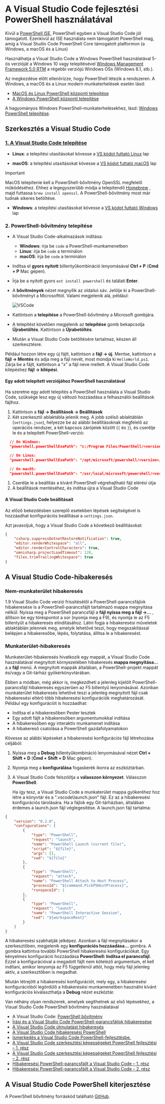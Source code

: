 # <a name="using-visual-studio-code-for-powershell-development"></a>A Visual Studio Code fejlesztési PowerShell használatával

Kívül a [PowerShell ISE][ise], PowerShell egyben a Visual Studio Code jól támogatott.
Ezenkívül az ISE használata nem támogatott PowerShell mag, amíg a Visual Studio Code PowerShell Core támogatott platformon (a Windows, a macOS és a Linux)

Használhatja a Visual Studio Code a Windows PowerShell használatával 5-ös verzióját a Windows 10 vagy telepítésével [Windows Management Framework 5.0 RTM](https://www.microsoft.com/en-us/download/details.aspx?id=50395) a régebbi verziójú Windows OSs (Windows 8.1, stb.).

Az megkezdése előtt ellenőrizze, hogy PowerShell létezik a rendszeren.
A Windows, a macOS és a Linux modern munkaterhelések esetén lásd:

- [MacOS és Linux PowerShell központi telepítése][install-pscore-linux]
- [A Windows PowerShell központi telepítése][install-pscore-windows]

A hagyományos Windows PowerShell-munkaterhelésekhez, lásd: [Windows PowerShell telepítése][install-winps].

## <a name="editing-with-visual-studio-code"></a>Szerkesztés a Visual Studio Code

### <a name="1-installing-visual-studio-codehttpscodevisualstudiocomdocssetupsetup-overview"></a>[1. A Visual Studio Code telepítése](https://code.visualstudio.com/Docs/setup/setup-overview)

- **Linux**: a telepítési utasításokat kövesse a [VS kódot futtató Linux](https://code.visualstudio.com/docs/setup/linux) lap

- **macOS**: a telepítési utasításokat kövesse a [VS kódot futtató macOS](https://code.visualstudio.com/docs/setup/mac) lap

> [!IMPORTANT]
> MacOS telepítenie kell a PowerShell-bővítmény OpenSSL megfelelő működéséhez.
> Ehhez a legegyszerűbb módja a telepítendő [Homebrew](http://brew.sh/) , majd futtassa `brew install openssl`.
> A PowerShell-bővítmény most már tudnak sikeres betöltése.

- **Windows**: a telepítési utasításokat kövesse a [VS kódot futtató Windows](https://code.visualstudio.com/docs/setup/windows) lap

### <a name="2-installing-powershell-extension"></a>2. PowerShell-bővítmény telepítése

- A Visual Studio Code-alkalmazások indítása:
    - **Windows**: írja be `code` a PowerShell-munkamenetben
    - **Linux**: írja be `code` a terminálon
    - **macOS**: írja be `code` a terminálon

- Indítsa el **gyors nyitott** billentyűkombináció lenyomásával **Ctrl + P** (**Cmd + P** Mac gépen).
- Írja be a nyitott gyors `ext install powershell` és találati **Enter**.
- A **bővítmények** nézet megnyílik az oldalsó sáv. Jelölje ki a PowerShell-bővítményt a Microsofttól.
  Valami megjelenik alá, például:

  ![VSCode](../../images/vscode.png)

- Kattintson a **telepítése** a PowerShell-bővítmény a Microsoft gombjára.
- A telepítést követően megjelenik az **telepítése** gomb bekapcsolja **Újrabetöltés**.
  Kattintson a **Újrabetöltés**.
- Miután a Visual Studio Code betöltésére tartalmaz, készen áll szerkesztésre.

Például hozzon létre egy új fájlt, kattintson a **fájl -> új**.
Mentse, kattintson a **fájl -> Mentés** és adja meg a fájl nevét, most mondja ki `HelloWorld.ps1`.
Zárja be a fájlt, kattintson a "x" a fájl neve mellett.
A Visual Studio Code kilépéshez **fájl -> kilépési**.

#### <a name="using-a-specific-installed-version-of-powershell"></a>Egy adott telepített verziójához PowerShell használatával

Ha szeretne egy adott telepítés a PowerShell használata a Visual Studio Code, szüksége lesz egy új változó hozzáadása a felhasználói beállítások fájlhoz.

1. Kattintson a **fájl -> Beállítások -> Beállítások**
1. Két szerkesztő ablaktábla jelenik meg.
   A jobb szélső ablaktáblán (`settings.json`), helyezze be az alábbi beállításoknak megfelelő az operációs rendszer, a két kapcsos zárójelek között (`{` és `}`), és cserélje le *<version>* és a telepített PowerShell-verzió:

  ```json
    // On Windows:
    "powershell.powerShellExePath": "c:/Program Files/PowerShell/<version>/pwsh.exe"

    // On Linux:
    "powershell.powerShellExePath": "/opt/microsoft/powershell/<version>/pwsh"

    // On macOS:
    "powershell.powerShellExePath": "/usr/local/microsoft/powershell/<version>/pwsh"
  ```
1. Cserélje le a beállítás a kívánt PowerShell végrehajtható fájl elérési útja
1. A beállítások mentéséhez, és indítsa újra a Visual Studio Code

#### <a name="configuration-settings-for-visual-studio-code"></a>A Visual Studio Code beállításait

Az előző bekezdésben szereplő esetekben lépések segítségével is hozzáadhat konfigurációs beállításai a `settings.json`.

Azt javasoljuk, hogy a Visual Studio Code a következő beállításokat:

```json
{
    "csharp.suppressDotnetRestoreNotification": true,
    "editor.renderWhitespace": "all",
    "editor.renderControlCharacters": true,
    "omnisharp.projectLoadTimeout": 120,
    "files.trimTrailingWhitespace": true
}
```

## <a name="debugging-with-visual-studio-code"></a>A Visual Studio Code-hibakeresés

### <a name="no-workspace-debugging"></a>Nem-munkaterület hibakeresés

1.9 Visual Studio Code verzió frissítésétől a PowerShell-parancsfájlok hibakeresése is a PowerShell-parancsfájlt tartalmazó mappa megnyitása nélkül.
Nyissa meg a PowerShell parancsfájl a **fájl nyissa meg a fájl ->...** , állítson be egy töréspontot a sor (nyomja meg a F9), és nyomja le az F5 billentyűt a hibakeresés elindításához.
Látni fogja a hibakeresési műveletek ablaktáblán jelennek meg, amelyik lehetővé teszi, hogy megszakítással belépjen a hibakeresőbe, lépés, folytatása, állítsa le a hibakeresést.

### <a name="workspace-debugging"></a>Munkaterület-hibakeresés

Munkaterület-hibakeresés hivatkozik egy mappát, a Visual Studio Code használatával megnyitott környezetében hibakeresés **mappa megnyitása...**  a a **fájl** menü.
A megnyitott mappák általában, a PowerShell-projekt mappát és/vagy a Git-tárház gyökérkönyvtárában.

Ebben a módban, még akkor is, megkezdheti a jelenleg kijelölt PowerShell-parancsfájl hibakeresés egyszerűen az F5 billentyű lenyomásával.
Azonban munkaterület hibakeresés lehetővé teszi a jelenleg megnyitott fájl csak hibakeresési eltérő több hibakeresési konfigurációk meghatározását.
Például egy konfigurációt is hozzáadhat:

- Indítsa el a hibakeresőben Pester tesztek
- Egy adott fájlt a hibakeresőben argumentumokkal indítása
- A hibakeresőben egy interaktív munkamenet indítása
- A hibakereső csatolása a PowerShell gazdafolyamatokon

Kövesse az alábbi lépéseket a hibakeresési konfigurációs fájl létrehozása céljából:

1. Nyissa meg a **Debug** billentyűkombináció lenyomásával nézet **Ctrl + Shift + D** (**Cmd + Shift + D** Mac gépen).
1. Nyomja meg a **konfigurálása** fogaskerék ikonra az eszköztárban.
1. A Visual Studio Code felszólítja a **válasszon környezet**.
   Válasszon **PowerShell**.

   Ha így tesz, a Visual Studio Code a munkaterület mappa gyökeréhez hoz létre a könyvtár és a ".vscode\launch.json" fájl.
   Ez az a hibakeresési konfigurációs tárolására. Ha a fájlok egy Git-tárházban, általában érdemes a launch.json fájl véglegesítése.
   A launch.json fájl tartalma:

```json
{
    "version": "0.2.0",
    "configurations": [
        {
            "type": "PowerShell",
            "request": "launch",
            "name": "PowerShell Launch (current file)",
            "script": "${file}",
            "args": [],
            "cwd": "${file}"
        },
        {
            "type": "PowerShell",
            "request": "attach",
            "name": "PowerShell Attach to Host Process",
            "processId": "${command.PickPSHostProcess}",
            "runspaceId": 1
        },
        {
            "type": "PowerShell",
            "request": "launch",
            "name": "PowerShell Interactive Session",
            "cwd": "${workspaceRoot}"
        }
    ]
}
```

A hibakeresési szabhatják jelképez.
Azonban a fájl megnyitásakor a szerkesztőben, megjelenik egy **konfigurációs hozzáadása...**  gombra.
A gombra kattintva további PowerShell hibakeresési konfigurációkat. Egy kényelmes konfiguráció hozzáadása **PowerShell: Indítsa el parancsfájl**.
Ezzel a konfigurációval a megadott fájlt nem kötelező argumentum, el kell indítani, amikor lenyomja az F5 függetlenül attól, hogy mely fájl jelenleg aktív, a szerkesztőben is megadhat.

Miután létrejött a hibakeresési konfigurációt, mely egy, a hibakeresési konfigurációból legördülő a hibakeresési munkamenetben használni kívánt konfigurációs kiválaszthatja a **Debug** nézet eszköztár.

Van néhány olyan rendszerek, amelyek segíthetnek az első lépésekhez, a Visual Studio Code PowerShell bővítmény használatával

- A Visual Studio Code: [PowerShell bővítmény][ps-extension]
- [Írási és a Visual Studio Code PowerShell-parancsfájlok hibakeresése][debug]
- [A Visual Studio Code útmutatást hibakeresés][vscode-guide]
- [A Visual Studio Code hibakeresési PowerShell][ps-vscode]
- [Ismerkedés a Visual Studio Code PowerShell-fejlesztésbe.][getting-started]
- [A Visual Studio Code szerkesztési képességeket PowerShell fejlesztési – 1. rész][editing-part1]
- [A Visual Studio Code szerkesztési képességeket PowerShell fejlesztési – 2. rész][editing-part2]
- [Hibakeresési PowerShell-parancsfájlt a Visual Studio Code – 1. rész][debugging-part1]
- [Hibakeresési PowerShell-parancsfájlt a Visual Studio Code – 2. rész][debugging-part2]

[ise]: ../ise-guide.md
[install-pscore-linux]:  ../../setup/Installing-PowerShell-Core-on-macOS-and-Linux.md
[install-pscore-windows]: ../../setup/Installing-PowerShell-Core-on-Windows.md
[install-winps]: ../../setup/Installing-Windows-PowerShell.md
[ps-extension]:https://blogs.msdn.microsoft.com/cdndevs/2015/12/11/visual-studio-code-powershell-extension/
[debug]:https://blogs.msdn.microsoft.com/powershell/2015/11/16/announcing-powershell-language-support-for-visual-studio-code-and-more/
[vscode-guide]:https://johnpapa.net/debugging-with-visual-studio-code/
[ps-vscode]:https://github.com/PowerShell/vscode-powershell/tree/master/examples
[getting-started]:https://blogs.technet.microsoft.com/heyscriptingguy/2016/12/05/get-started-with-powershell-development-in-visual-studio-code/
[editing-part1]:https://blogs.technet.microsoft.com/heyscriptingguy/2017/01/11/visual-studio-code-editing-features-for-powershell-development-part-1/
[editing-part2]:https://blogs.technet.microsoft.com/heyscriptingguy/2017/01/12/visual-studio-code-editing-features-for-powershell-development-part-2/
[debugging-part1]:https://blogs.technet.microsoft.com/heyscriptingguy/2017/02/06/debugging-powershell-script-in-visual-studio-code-part-1/
[debugging-part2]:https://blogs.technet.microsoft.com/heyscriptingguy/2017/02/13/debugging-powershell-script-in-visual-studio-code-part-2/

## <a name="powershell-extension-for-visual-studio-code"></a>A Visual Studio Code PowerShell kiterjesztése

A PowerShell bővítmény forráskód található [GitHub](https://github.com/PowerShell/vscode-powershell).